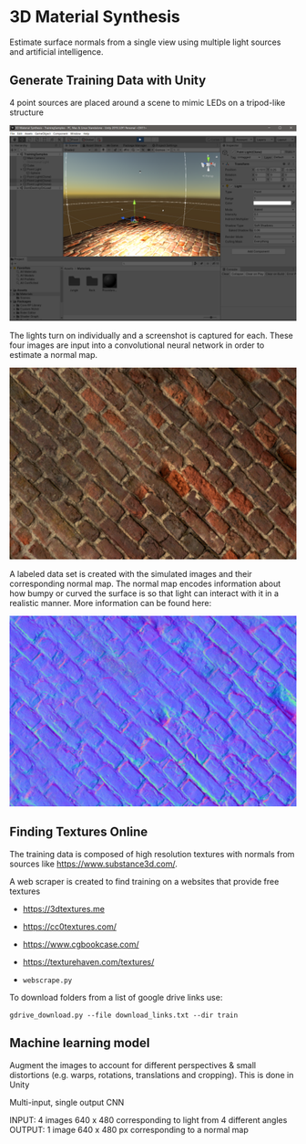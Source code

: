 # 3D Material Synthesis
Estimate surface normals from a single view using multiple light sources and artificial intelligence.

## Generate Training Data with Unity 
4 point sources are placed around a scene to mimic LEDs on a tripod-like structure

![](Screenshot.png)

The lights turn on individually and a screenshot is captured for each. These four images are input into a convolutional neural network in order to estimate a normal map.

![](animation.gif)

A labeled data set is created with the simulated images and their corresponding normal map. The normal map encodes information about how bumpy or curved the surface is so that light can interact with it in a realistic manner. More information can be found here: 

![](NormalSurface.png)

## Finding Textures Online

The training data is composed of high resolution textures with normals from sources like https://www.substance3d.com/. 

A web scraper is created to find training on a websites that provide free textures
- https://3dtextures.me 
- https://cc0textures.com/
- https://www.cgbookcase.com/
- https://texturehaven.com/textures/

- `webscrape.py`

To download folders from a list of google drive links use: 

    gdrive_download.py --file download_links.txt --dir train

## Machine learning model 
Augment the images to account for different perspectives & small distortions (e.g. warps, rotations, translations and cropping). This is done in Unity 

Multi-input, single output CNN 

INPUT: 4 images 640 x 480 corresponding to light from 4 different angles
OUTPUT: 1 image 640 x 480 px corresponding to a normal map